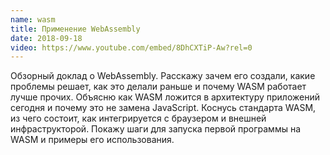 ```yaml
---
name: wasm
title: Применение WebAssembly
date: 2018-09-18
video: https://www.youtube.com/embed/8DhCXTiP-Aw?rel=0
---
```


Обзорный доклад о WebAssembly.
Расскажу зачем его создали, какие проблемы решает,
как это делали раньше и почему WASM работает лучше
прочих. Объясню как WASM ложится в архитектуру
приложений сегодня и почему это не замена JavaScript.
Коснусь стандарта WASM, из чего состоит, как интегрируется с браузером и внешней инфраструкторой.
Покажу шаги для запуска первой программы на WASM и примеры его использования.
